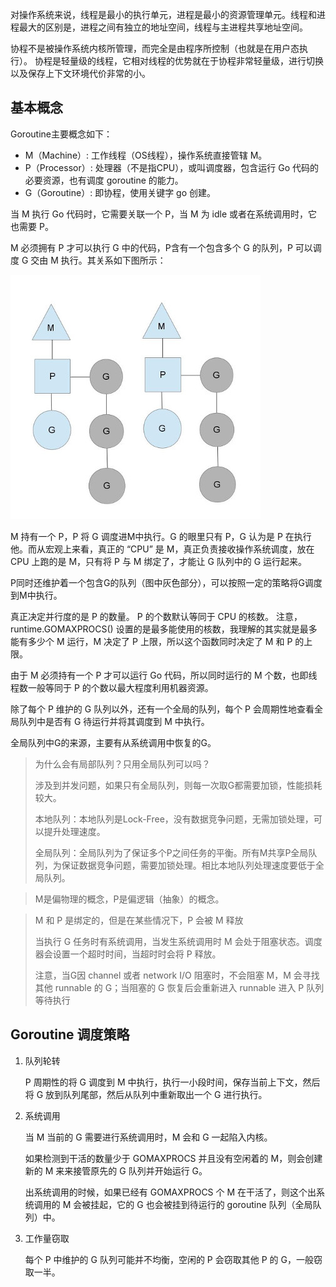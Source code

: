 对操作系统来说，线程是最小的执行单元，进程是最小的资源管理单元。线程和进程最大的区别是，进程之间有独立的地址空间，线程与主进程共享地址空间。

协程不是被操作系统内核所管理，而完全是由程序所控制（也就是在用户态执行）。
协程是轻量级的线程，它相对线程的优势就在于协程非常轻量级，进行切换以及保存上下文环境代价非常的小。


## 基本概念


Goroutine主要概念如下：
* M（Machine）: 工作线程（OS线程），操作系统直接管辖 M。
* P（Processor）: 处理器（不是指CPU），或叫调度器，包含运行 Go 代码的必要资源，也有调度 goroutine 的能力。
* G（Goroutine）: 即协程，使用关键字 go 创建。


当 M 执行 Go 代码时，它需要关联一个 P，当 M 为 idle 或者在系统调用时，它也需要 P。

M 必须拥有 P 才可以执行 G 中的代码，P含有一个包含多个 G 的队列，P 可以调度 G 交由 M 执行。其关系如下图所示：

![](images/mpg.jpg)


M 持有一个 P，P 将 G 调度进M中执行。G 的眼里只有 P，G 认为是 P 在执行他。而从宏观上来看，真正的 “CPU” 是 M，真正负责接收操作系统调度，放在 CPU 上跑的是 M，只有将 P 与 M 绑定了，才能让 G 队列中的 G 运行起来。

P同时还维护着一个包含G的队列（图中灰色部分），可以按照一定的策略将G调度到M中执行。

真正决定并行度的是 P 的数量。
P 的个数默认等同于 CPU 的核数。
注意，runtime.GOMAXPROCS() 设置的是最多能使用的核数，我理解的其实就是最多能有多少个 M 运行，M 决定了 P 上限，所以这个函数同时决定了 M 和 P 的上限。

由于 M 必须持有一个 P 才可以运行 Go 代码，所以同时运行的 M 个数，也即线程数一般等同于 P 的个数以最大程度利用机器资源。


除了每个 P 维护的 G 队列以外，还有一个全局的队列，每个 P 会周期性地查看全局队列中是否有 G 待运行并将其调度到 M 中执行。

全局队列中G的来源，主要有从系统调用中恢复的G。

>为什么会有局部队列？只用全局队列可以吗？
>
>涉及到并发问题，如果只有全局队列，则每一次取G都需要加锁，性能损耗较大。
>
>本地队列：本地队列是Lock-Free，没有数据竞争问题，无需加锁处理，可以提升处理速度。
>
>全局队列：全局队列为了保证多个P之间任务的平衡。所有M共享P全局队列，为保证数据竞争问题，需要加锁处理。相比本地队列处理速度要低于全局队列。

>M是偏物理的概念，P是偏逻辑（抽象）的概念。

> M 和 P 是绑定的，但是在某些情况下，P 会被 M 释放
> 
> 当执行 G 任务时有系统调用，当发生系统调用时 M 会处于阻塞状态。调度器会设置一个超时时间，当超时时会将 P 释放。
> 
> 注意，当G因 channel 或者 network I/O 阻塞时，不会阻塞 M，M 会寻找其他 runnable 的 G；当阻塞的 G 恢复后会重新进入 runnable 进入 P 队列等待执行




## Goroutine 调度策略

1. 队列轮转

    P 周期性的将 G 调度到 M 中执行，执行一小段时间，保存当前上下文，然后将 G 放到队列尾部，然后从队列中重新取出一个 G 进行执行。


2. 系统调用

    当 M 当前的 G 需要进行系统调用时，M 会和 G 一起陷入内核。

    如果检测到干活的数量少于 GOMAXPROCS 并且没有空闲着的 M，则会创建新的 M 来来接管原先的 G 队列并开始运行 G。

    出系统调用的时候，如果已经有 GOMAXPROCS 个 M 在干活了，则这个出系统调用的 M 会被挂起，它的 G 也会被挂到待运行的 goroutine 队列（全局队列）中。

3. 工作量窃取

    每个 P 中维护的 G 队列可能并不均衡，空闲的 P 会窃取其他 P 的 G，一般窃取一半。